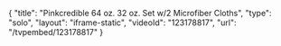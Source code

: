 {
    "title": "Pinkcredible 64 oz.   32 oz. Set w\/2 Microfiber Cloths",
    "type": "solo",
    "layout": "iframe-static",
    "videoId": "123178817",
    "url": "\/tvpembed\/123178817"
}